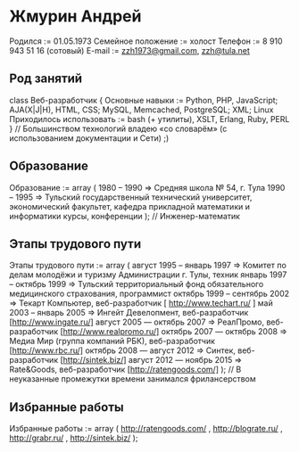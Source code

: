# Жмурин Андрей

Родился := 01.05.1973
Семейное положение := холост
Телефон := 8 910 943 51 16 (сотовый)
E-mail := zzh1973@gmail.com, zzh@tula.net


## Род занятий

class Веб-разработчик {
    Основные навыки := Python, PHP, JavaScript; AJA(X|J|H), HTML, CSS; MySQL, Memcached, PostgreSQL; XML; Linux
    Приходилось использовать := bash (+ утилиты), XSLT, Erlang, Ruby, PERL
} // Большинством технологий владею «со словарём» (с использованием документации и Сети) ;)


## Образование

Образование := array (
    1980 – 1990 => Средняя школа № 54, г. Тула
    1990 – 1995 => Тульский государственный технический университет, экономический факультет, кафедра прикладной математики и информатики
    курсы, конференции
); // Инженер-математик


## Этапы трудового пути

Этапы трудового пути := array (
    август 1995 – январь 1997 => Комитет по делам молодёжи и туризму Администрации г. Тулы, техник
    январь 1997 – октябрь 1999 => Тульский территориальный фонд обязательного медицинского страхования, программист
    октябрь 1999 – сентябрь 2002 => Текарт Компьютер, веб-разработчик [ http://www.techart.ru/ ]
    май 2003 – январь 2005 => Ингейт Девелопмент, веб-разработчик [http://www.ingate.ru/]
    август 2005 — октябрь 2007 => РеалПромо, веб-разработчик [http://www.realpromo.ru/]
    октябрь 2007 — октябрь 2008 => Медиа Мир (группа компаний РБК), веб-разработчик [http://www.rbc.ru/]
    октябрь 2008 —  август 2012 => Синтек, веб-разработчик [http://sintek.biz/]
    август 2012 —  ноябрь 2015 => Rate&Goods, веб-разработчик [http://ratengoods.com/]
); // В неуказанные промежутки времени занимался фрилансерством


## Избранные работы

Избранные работы := array (
    http://ratengoods.com/ ,
    http://blograte.ru/ ,
    http://grabr.ru/ ,
    http://sintek.biz/
);

